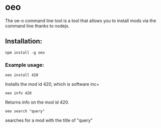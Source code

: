 # oeo
The oe-o command line tool is a tool that allows you to install mods via the command line thanks to nodejs.

## Installation:

```
npm install -g oeo
````

### Example usage:

`oeo install 420`

Installs the mod id 420, which is software inc+

`oeo info 420`

Returns info on the mod id 420.

`oeo search "query"`

searches for a mod with the title of "query"


